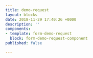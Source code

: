 ```yaml
---
title: demo-request
layout: blocks
date: 2018-11-29 17:40:26 +0000
description: ''
components:
- template: form-demo-request
  block: form-demo-request-component
published: false

---
```

